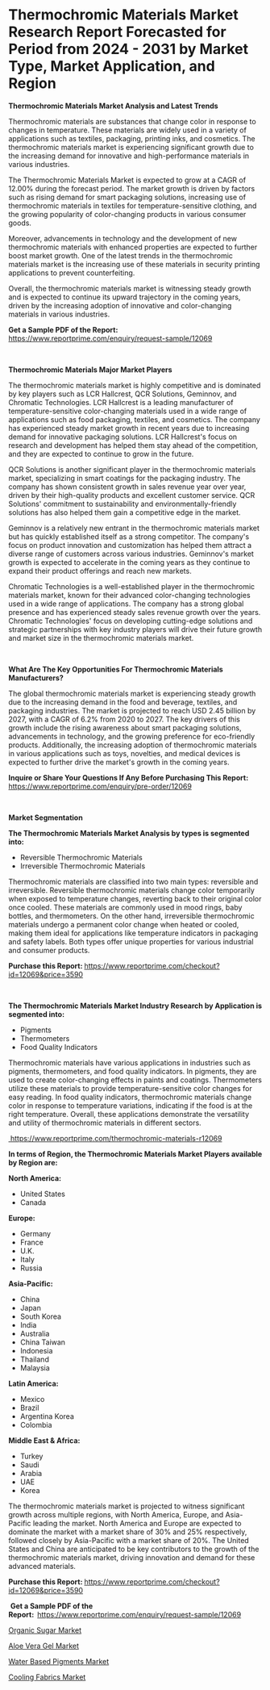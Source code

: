 <p><h1>Thermochromic Materials Market Research Report Forecasted for Period from 2024 -  2031 by Market Type, Market Application, and Region</h1></p><p><strong>Thermochromic Materials Market Analysis and Latest Trends</strong></p>
<p><p>Thermochromic materials are substances that change color in response to changes in temperature. These materials are widely used in a variety of applications such as textiles, packaging, printing inks, and cosmetics. The thermochromic materials market is experiencing significant growth due to the increasing demand for innovative and high-performance materials in various industries.</p><p>The Thermochromic Materials Market is expected to grow at a CAGR of 12.00% during the forecast period. The market growth is driven by factors such as rising demand for smart packaging solutions, increasing use of thermochromic materials in textiles for temperature-sensitive clothing, and the growing popularity of color-changing products in various consumer goods.</p><p>Moreover, advancements in technology and the development of new thermochromic materials with enhanced properties are expected to further boost market growth. One of the latest trends in the thermochromic materials market is the increasing use of these materials in security printing applications to prevent counterfeiting.</p><p>Overall, the thermochromic materials market is witnessing steady growth and is expected to continue its upward trajectory in the coming years, driven by the increasing adoption of innovative and color-changing materials in various industries.</p></p>
<p><strong>Get a Sample PDF of the Report:&nbsp;</strong> <a href="https://www.reportprime.com/enquiry/request-sample/12069">https://www.reportprime.com/enquiry/request-sample/12069</a></p>
<p>&nbsp;</p>
<p><strong>Thermochromic Materials Major Market Players</strong></p>
<p><p>The thermochromic materials market is highly competitive and is dominated by key players such as LCR Hallcrest, QCR Solutions, Geminnov, and Chromatic Technologies. LCR Hallcrest is a leading manufacturer of temperature-sensitive color-changing materials used in a wide range of applications such as food packaging, textiles, and cosmetics. The company has experienced steady market growth in recent years due to increasing demand for innovative packaging solutions. LCR Hallcrest's focus on research and development has helped them stay ahead of the competition, and they are expected to continue to grow in the future.</p><p>QCR Solutions is another significant player in the thermochromic materials market, specializing in smart coatings for the packaging industry. The company has shown consistent growth in sales revenue year over year, driven by their high-quality products and excellent customer service. QCR Solutions' commitment to sustainability and environmentally-friendly solutions has also helped them gain a competitive edge in the market.</p><p>Geminnov is a relatively new entrant in the thermochromic materials market but has quickly established itself as a strong competitor. The company's focus on product innovation and customization has helped them attract a diverse range of customers across various industries. Geminnov's market growth is expected to accelerate in the coming years as they continue to expand their product offerings and reach new markets.</p><p>Chromatic Technologies is a well-established player in the thermochromic materials market, known for their advanced color-changing technologies used in a wide range of applications. The company has a strong global presence and has experienced steady sales revenue growth over the years. Chromatic Technologies' focus on developing cutting-edge solutions and strategic partnerships with key industry players will drive their future growth and market size in the thermochromic materials market.</p></p>
<p>&nbsp;</p>
<p><strong>What Are The Key Opportunities For Thermochromic Materials Manufacturers?</strong></p>
<p><p>The global thermochromic materials market is experiencing steady growth due to the increasing demand in the food and beverage, textiles, and packaging industries. The market is projected to reach USD 2.45 billion by 2027, with a CAGR of 6.2% from 2020 to 2027. The key drivers of this growth include the rising awareness about smart packaging solutions, advancements in technology, and the growing preference for eco-friendly products. Additionally, the increasing adoption of thermochromic materials in various applications such as toys, novelties, and medical devices is expected to further drive the market's growth in the coming years.</p></p>
<p><strong>Inquire or Share Your Questions If Any Before Purchasing This Report:</strong> <a href="https://www.reportprime.com/enquiry/pre-order/12069">https://www.reportprime.com/enquiry/pre-order/12069</a></p>
<p>&nbsp;</p>
<p><strong>Market Segmentation</strong></p>
<p><strong>The Thermochromic Materials Market Analysis by types is segmented into:</strong></p>
<p><ul><li>Reversible Thermochromic Materials</li><li>Irreversible Thermochromic Materials</li></ul></p>
<p><p>Thermochromic materials are classified into two main types: reversible and irreversible. Reversible thermochromic materials change color temporarily when exposed to temperature changes, reverting back to their original color once cooled. These materials are commonly used in mood rings, baby bottles, and thermometers. On the other hand, irreversible thermochromic materials undergo a permanent color change when heated or cooled, making them ideal for applications like temperature indicators in packaging and safety labels. Both types offer unique properties for various industrial and consumer products.</p></p>
<p><strong>Purchase this Report:&nbsp;</strong><a href="https://www.reportprime.com/checkout?id=12069&price=3590">https://www.reportprime.com/checkout?id=12069&price=3590</a></p>
<p>&nbsp;</p>
<p><strong>The Thermochromic Materials Market Industry Research by Application is segmented into:</strong></p>
<p><ul><li>Pigments</li><li>Thermometers</li><li>Food Quality Indicators</li></ul></p>
<p><p>Thermochromic materials have various applications in industries such as pigments, thermometers, and food quality indicators. In pigments, they are used to create color-changing effects in paints and coatings. Thermometers utilize these materials to provide temperature-sensitive color changes for easy reading. In food quality indicators, thermochromic materials change color in response to temperature variations, indicating if the food is at the right temperature. Overall, these applications demonstrate the versatility and utility of thermochromic materials in different sectors.</p></p>
<p><a href="https://www.reportprime.com/thermochromic-materials-r12069">&nbsp;https://www.reportprime.com/thermochromic-materials-r12069</a></p>
<p><strong>In terms of Region, the Thermochromic Materials Market Players available by Region are:</strong></p>
<p>
    <p> <strong> North America: </strong>
        <ul>
            <li>United States</li>
            <li>Canada</li>
        </ul>
        </p> 
    <p> <strong> Europe: </strong>
        <ul>
            <li>Germany</li>
            <li>France</li>
            <li>U.K.</li>
            <li>Italy</li>
            <li>Russia</li>
        </ul>
        </p> 
    <p> <strong> Asia-Pacific: </strong>
        <ul>
            <li>China</li>
            <li>Japan</li>
            <li>South Korea</li>
            <li>India</li>
            <li>Australia</li>
            <li>China Taiwan</li>
            <li>Indonesia</li>
            <li>Thailand</li>
            <li>Malaysia</li>
        </ul>
        </p> 
    <p> <strong> Latin America: </strong>
        <ul>
            <li>Mexico</li>
            <li>Brazil</li>
            <li>Argentina Korea</li>
            <li>Colombia</li>
        </ul>
        </p> 
    <p> <strong> Middle East & Africa: </strong>
        <ul>
            <li>Turkey</li>
            <li>Saudi</li>
            <li>Arabia</li>
            <li>UAE</li>
            <li>Korea</li>
        </ul>
    </p>
    </p>
<p><p>The thermochromic materials market is projected to witness significant growth across multiple regions, with North America, Europe, and Asia-Pacific leading the market. North America and Europe are expected to dominate the market with a market share of 30% and 25% respectively, followed closely by Asia-Pacific with a market share of 20%. The United States and China are anticipated to be key contributors to the growth of the thermochromic materials market, driving innovation and demand for these advanced materials.</p></p>
<p><strong>Purchase this Report: </strong><a href="https://www.reportprime.com/checkout?id=12069&price=3590">https://www.reportprime.com/checkout?id=12069&price=3590</a></p>
<p>&nbsp;<strong>Get a Sample PDF of the Report:&nbsp;&nbsp;</strong><a href="https://www.reportprime.com/enquiry/request-sample/12069">https://www.reportprime.com/enquiry/request-sample/12069</a></p>
<p><strong></strong></p>
<p><p><a href="https://github.com/widyafarer/Market-Research-Report-List-1/blob/main/organic-sugar-market.md">Organic Sugar Market</a></p><p><a href="https://github.com/sydneyHaley871/Market-Research-Report-List-1/blob/main/aloe-vera-gel-market.md">Aloe Vera Gel Market</a></p><p><a href="https://github.com/graysonwolfe1913/Market-Research-Report-List-1/blob/main/water-based-pigments-market.md">Water Based Pigments Market</a></p><p><a href="https://github.com/seamusocallaghan/Market-Research-Report-List-1/blob/main/cooling-fabrics-market.md">Cooling Fabrics Market</a></p></p>